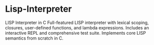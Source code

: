 # Lisp-Interpreter
LISP Interpreter in C  Full-featured LISP interpreter with lexical scoping, closures, user-defined functions, and lambda expressions. Includes an interactive REPL and comprehensive test suite. Implements core LISP semantics from scratch in C.
